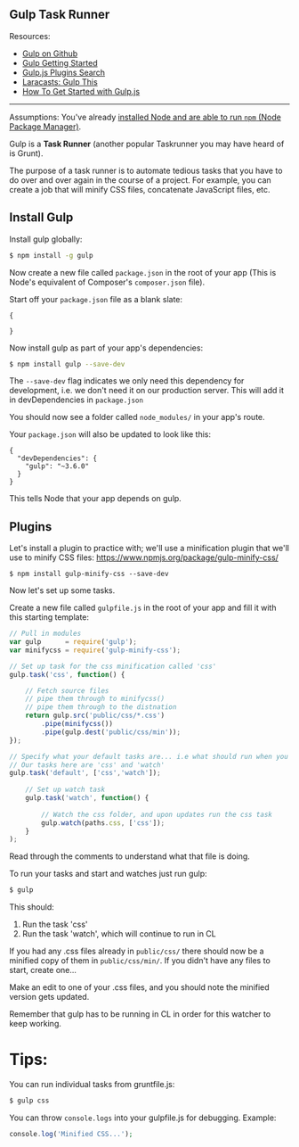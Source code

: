 ## Gulp Task Runner
Resources:

* [Gulp on Github](https://github.com/gulpjs/gulp)
* [Gulp Getting Started](https://github.com/gulpjs/gulp/blob/master/docs/getting-started.md#getting-started)
* [Gulp.js Plugins Search](http://gulpjs.com/plugins/)
* [Laracasts: Gulp This](https://laracasts.com/lessons/gulp-this)
* [How To Get Started with Gulp.js](https://www.digitalocean.com/community/tutorials/how-to-get-started-with-gulp-js-on-your-vps)

---

Assumptions: You've already [installed Node and are able to run `npm` (Node Package Manager)](https://github.com/susanBuck/notes/blob/master/05_Laravel/Node.md).

Gulp is a **Task Runner** (another popular Taskrunner you may have heard of is Grunt).

The purpose of a task runner is to automate tedious tasks that you have to do over and over again in the course of a project. For example, you can create a job that will minify CSS files, concatenate JavaScript files, etc.





## Install Gulp

Install gulp globally:

```bash
$ npm install -g gulp
```

Now create a new file called `package.json` in the root of your app (This is Node's equivalent of Composer's `composer.json` file). 

Start off your `package.json` file as a blank slate:

```
{
	
}
```

Now install gulp as part of your app's dependencies:

```bash
$ npm install gulp --save-dev
```
	
The `--save-dev` flag indicates we only need this dependency for development, i.e. we don't need it on our production server.
This will add it in devDependencies in `package.json`

You should now see a folder called `node_modules/` in your app's route.

Your `package.json` will also be updated to look like this:

```
{
  "devDependencies": {
    "gulp": "~3.6.0"
  }
}
```

This tells Node that your app depends on gulp.





## Plugins

Let's install a plugin to practice with; we'll use a minification plugin that we'll use to minify CSS files: <https://www.npmjs.org/package/gulp-minify-css/>

	$ npm install gulp-minify-css --save-dev
	
Now let's set up some tasks.

Create a new file called `gulpfile.js` in the root of your app and fill it with this starting template:

```js
// Pull in modules
var gulp      = require('gulp');
var minifycss = require('gulp-minify-css');

// Set up task for the css minification called 'css'
gulp.task('css', function() {

	// Fetch source files
	// pipe them through to minifycss()
	// pipe them through to the distnation
	return gulp.src('public/css/*.css')
		.pipe(minifycss())
		.pipe(gulp.dest('public/css/min'));
});

// Specify what your default tasks are... i.e what should run when you run 'gulp' in CL
// Our tasks here are 'css' and 'watch'
gulp.task('default', ['css','watch']);
	
	// Set up watch task
	gulp.task('watch', function() {
	
		// Watch the css folder, and upon updates run the css task
		gulp.watch(paths.css, ['css']);
	}
);
```
		
Read through the comments to understand what that file is doing.

To run your tasks and start and watches just run gulp:

```bash
$ gulp
```
	
This should:

1. Run the task 'css'
2. Run the task 'watch', which will continue to run in CL

If you had any .css files already in `public/css/` there should now be a minified copy of them in `public/css/min/`. If you didn't have any files to start, create one...

Make an edit to one of your .css files, and you should note the minified version gets updated.

Remember that gulp has to be running in CL in order for this watcher to keep working.


# Tips:

You can run individual tasks from gruntfile.js:

```bash
$ gulp css
```
	
You can throw `console.logs` into your gulpfile.js for debugging. Example:

```php
console.log('Minified CSS...');
```
	
